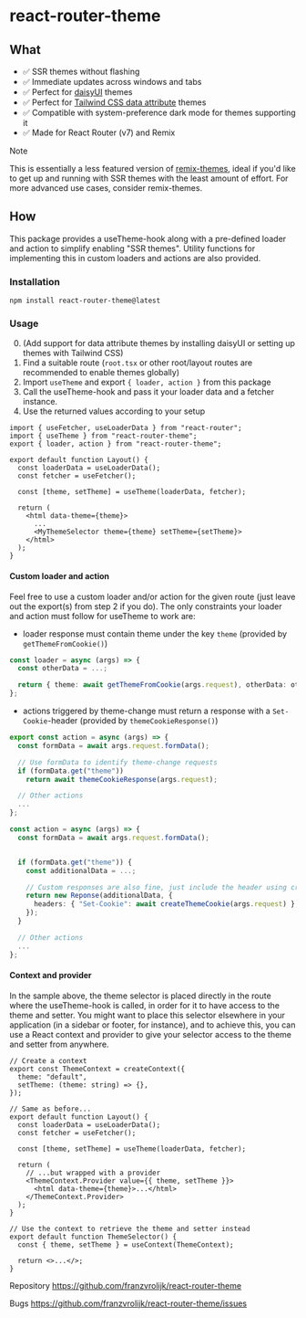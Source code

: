 # react-router-theme

## What

- ✅ SSR themes without flashing
- ✅ Immediate updates across windows and tabs
- ✅ Perfect for [daisyUI](https://daisyui.com/) themes
- ✅ Perfect for [Tailwind CSS data attribute](https://tailwindcss.com/docs/dark-mode#using-a-data-attribute) themes
- ✅ Compatible with system-preference dark mode for themes supporting it
- ✅ Made for React Router (v7) and Remix

> [!NOTE]
> This is essentially a less featured version of [remix-themes](https://www.npmjs.com/package/remix-themes), ideal if you'd like to get up and running with SSR themes with the least amount of effort. For more advanced use cases, consider remix-themes.

## How

This package provides a useTheme-hook along with a pre-defined loader and action to simplify enabling "SSR themes". Utility functions for implementing this in custom loaders and actions are also provided.

### Installation

`npm install react-router-theme@latest`

### Usage

0. (Add support for data attribute themes by installing daisyUI or setting up themes with Tailwind CSS)
1. Find a suitable route (`root.tsx` or other root/layout routes are recommended to enable themes globally)
2. Import `useTheme` and export `{ loader, action }` from this package
3. Call the useTheme-hook and pass it your loader data and a fetcher instance.
4. Use the returned values according to your setup

```tsx
import { useFetcher, useLoaderData } from "react-router";
import { useTheme } from "react-router-theme";
export { loader, action } from "react-router-theme";

export default function Layout() {
  const loaderData = useLoaderData();
  const fetcher = useFetcher();

  const [theme, setTheme] = useTheme(loaderData, fetcher);

  return (
    <html data-theme={theme}>
      ...
      <MyThemeSelector theme={theme} setTheme={setTheme}>
    </html>
  );
}
```

#### Custom loader and action

Feel free to use a custom loader and/or action for the given route (just leave out the export(s) from step 2 if you do).
The only constraints your loader and action must follow for useTheme to work are:

- loader response must contain theme under the key `theme` (provided by `getThemeFromCookie()`)

```ts
const loader = async (args) => {
  const otherData = ...;

  return { theme: await getThemeFromCookie(args.request), otherData: otherData };
};
```

- actions triggered by theme-change must return a response with a `Set-Cookie`-header (provided by `themeCookieResponse()`)

```ts
export const action = async (args) => {
  const formData = await args.request.formData();

  // Use formData to identify theme-change requests
  if (formData.get("theme"))
    return await themeCookieResponse(args.request);

  // Other actions
  ...
};
```

```ts
const action = async (args) => {
  const formData = await args.request.formData();


  if (formData.get("theme")) {
    const additionalData = ...;

    // Custom responses are also fine, just include the header using createThemeCookie
    return new Reponse(additionalData, {
      headers: { "Set-Cookie": await createThemeCookie(args.request) },
    });
  }

  // Other actions
  ...
};
```

#### Context and provider

In the sample above, the theme selector is placed directly in the route where the useTheme-hook is called, in order for it to have access to the theme and setter. You might want to place this selector elsewhere in your application (in a sidebar or footer, for instance), and to achieve this, you can use a React context and provider to give your selector access to the theme and setter from anywhere.

```tsx
// Create a context
export const ThemeContext = createContext({
  theme: "default",
  setTheme: (theme: string) => {},
});
```

```tsx
// Same as before...
export default function Layout() {
  const loaderData = useLoaderData();
  const fetcher = useFetcher();

  const [theme, setTheme] = useTheme(loaderData, fetcher);

  return (
    // ...but wrapped with a provider
    <ThemeContext.Provider value={{ theme, setTheme }}>
      <html data-theme={theme}>...</html>
    </ThemeContext.Provider>
  );
}
```

```tsx
// Use the context to retrieve the theme and setter instead
export default function ThemeSelector() {
  const { theme, setTheme } = useContext(ThemeContext);

  return <>...</>;
}
```

Repository
https://github.com/franzvrolijk/react-router-theme

Bugs
https://github.com/franzvrolijk/react-router-theme/issues
